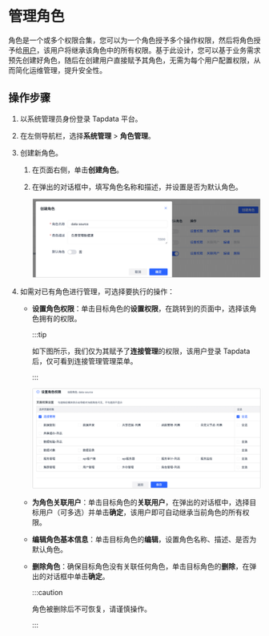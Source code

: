 # 管理角色

角色是一个或多个权限合集，您可以为一个角色授予多个操作权限，然后将角色授予给[用户](manage-user.md)，该用户将继承该角色中的所有权限。基于此设计，您可以基于业务需求预先创建好角色，随后在创建用户直接赋予其角色，无需为每个用户配置权限，从而简化运维管理，提升安全性。



## 操作步骤

1. 以系统管理员身份登录 Tapdata 平台。

2. 在左侧导航栏，选择**系统管理** > **角色管理**。

3. 创建新角色。
   1. 在页面右侧，单击**创建角色**。
   
   2. 在弹出的对话框中，填写角色名称和描述，并设置是否为默认角色。
   
      ![创建角色](../../images/create_role.png)
   
4. 如需对已有角色进行管理，可选择要执行的操作：

   * **设置角色权限**：单击目标角色的**设置权限**，在跳转到的页面中，选择该角色拥有的权限。

     :::tip

     如下图所示，我们仅为其赋予了**连接管理**的权限，该用户登录 Tapdata 后，仅可看到连接管理管理菜单。

     :::

     ![设置角色权限](../../images/grant_data_srouce.png)

   * **为角色关联用户**：单击目标角色的**关联用户**，在弹出的对话框中，选择目标用户（可多选）并单击**确定**，该用户即可自动继承当前角色的所有权限。

   * **编辑角色基本信息**：单击目标角色的**编辑**，设置角色名称、描述、是否为默认角色。

   * **删除角色**：确保目标角色没有关联任何角色，单击目标角色的**删除**，在弹出的对话框中单击**确定**。
   
     :::caution
   
     角色被删除后不可恢复，请谨慎操作。
   
     :::
